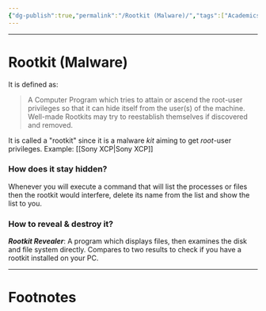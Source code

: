 ```yaml
---
{"dg-publish":true,"permalink":"/Rootkit (Malware)/","tags":["Academics","CyberSec"]}
---
```



---
# Rootkit (Malware)
It is defined as:
> A Computer Program which tries to attain or ascend the root-user privileges so that it can hide itself from the user(s) of the machine. Well-made Rootkits may try to reestablish themselves if discovered and removed.

It is called a "rootkit" since it is a malware *kit* aiming to get *root*-user privileges. Example: [[Sony XCP\|Sony XCP]]

### How does it stay hidden?
Whenever you will execute a command that will list the processes or files then the rootkit would interfere, delete its name from the list and show the list to you.

### How to reveal & destroy it?
***Rootkit Revealer***: A program which displays files, then examines the disk and file system directly. Compares to two results to check if you have a rootkit installed on your PC.

---
# Footnotes
